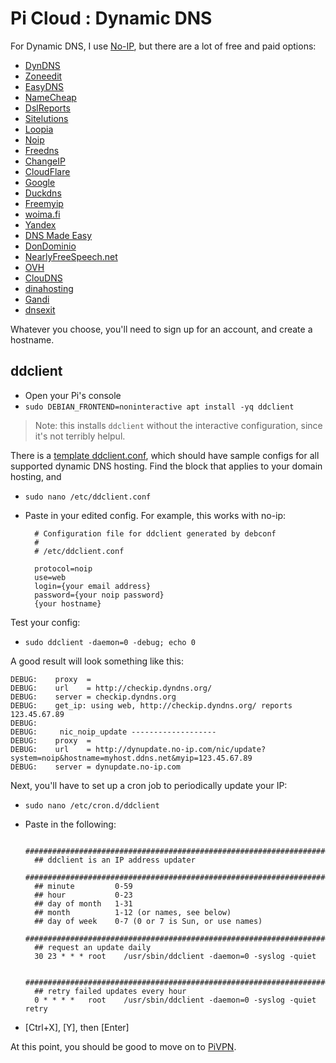 # Pi Cloud : Dynamic DNS

For Dynamic DNS, I use [No-IP](https://no-ip.com), but there are a lot of free and paid options:

* [DynDNS](http://www.dyndns.com)
* [Zoneedit](http://www.zoneedit.com)
* [EasyDNS](http://www.easydns.com)
* [NameCheap](http://www.namecheap.com)
* [DslReports](http://www.dslreports.com)
* [Sitelutions](http://www.sitelutions.com)
* [Loopia](http://www.loopia.se)
* [Noip](http://www.noip.com/)
* [Freedns](http://freedns.afraid.org/)
* [ChangeIP](http://www.changeip.com/)
* [CloudFlare](https://www.cloudflare.com/)
* [Google](http://www.google.com/domains)
* [Duckdns](https://duckdns.org/)
* [Freemyip](https://freemyip.com)
* [woima.fi](https://woima.fi/)
* [Yandex](https://domain.yandex.com/)
* [DNS Made Easy](https://dnsmadeeasy.com/)
* [DonDominio](https://www.dondominio.com)
* [NearlyFreeSpeech.net](https://www.nearlyfreespeech.net/services/dns)
* [OVH](https://www.ovh.com)
* [ClouDNS](https://www.cloudns.net)
* [dinahosting](https://dinahosting.com)
* [Gandi](https://gandi.net)
* [dnsexit](https://dnsexit.com/)

Whatever you choose, you'll need to sign up for an account, and create a hostname.

## ddclient

* Open your Pi's console
* `sudo DEBIAN_FRONTEND=noninteractive apt install -yq ddclient`

> Note: this installs `ddclient` without the interactive configuration,
since it's not terribly helpul.

There is a [template ddclient.conf](https://github.com/ddclient/ddclient/blob/f0270e4940b7f28d551174d8a6e967d2f49368ea/ddclient.conf.in), which should have sample configs for all supported dynamic DNS hosting.  Find the block that
applies to your domain hosting, and

* `sudo nano /etc/ddclient.conf`
* Paste in your edited config.  For example, this works with no-ip:

        # Configuration file for ddclient generated by debconf
        #
        # /etc/ddclient.conf

        protocol=noip
        use=web
        login={your email address}
        password={your noip password}
        {your hostname}

Test your config:

* `sudo ddclient -daemon=0 -debug; echo 0`

A good result will look something like this:

    DEBUG:    proxy  =
    DEBUG:    url    = http://checkip.dyndns.org/
    DEBUG:    server = checkip.dyndns.org
    DEBUG:    get_ip: using web, http://checkip.dyndns.org/ reports 123.45.67.89
    DEBUG:
    DEBUG:     nic_noip_update -------------------
    DEBUG:    proxy  =
    DEBUG:    url    = http://dynupdate.no-ip.com/nic/update?system=noip&hostname=myhost.ddns.net&myip=123.45.67.89
    DEBUG:    server = dynupdate.no-ip.com

Next, you'll have to set up a cron job to periodically update your IP:

* `sudo nano /etc/cron.d/ddclient`
* Paste in the following:

        ######################################################################
        ## ddclient is an IP address updater
        ######################################################################
        ## minute         0-59
        ## hour           0-23
        ## day of month   1-31
        ## month          1-12 (or names, see below)
        ## day of week    0-7 (0 or 7 is Sun, or use names)
        ######################################################################
        ## request an update daily
        30 23 * * *	root    /usr/sbin/ddclient -daemon=0 -syslog -quiet
        
        ######################################################################
        ## retry failed updates every hour
        0 * * * *	root    /usr/sbin/ddclient -daemon=0 -syslog -quiet retry

* [Ctrl+X], [Y], then [Enter]

At this point, you should be good to move on to [PiVPN](PiVPN.md).

